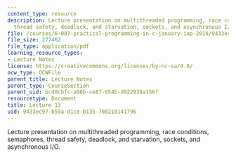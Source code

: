 ```yaml
---
content_type: resource
description: Lecture presentation on multithreaded programming, race conditions, semaphores,
  thread safety, deadlock, and starvation, sockets, and asynchronous I/O.
file: /courses/6-087-practical-programming-in-c-january-iap-2010/9433ec97b59ad1ceb135708210141796_MIT6_087IAP10_lec13.pdf
file_size: 277462
file_type: application/pdf
learning_resource_types:
- Lecture Notes
license: https://creativecommons.org/licenses/by-nc-sa/4.0/
ocw_type: OCWFile
parent_title: Lecture Notes
parent_type: CourseSection
parent_uid: bcd0cbfc-a96b-ce87-654b-d922938a156f
resourcetype: Document
title: Lecture 13
uid: 9433ec97-b59a-d1ce-b135-708210141796
---
```

Lecture presentation on multithreaded programming, race conditions, semaphores, thread safety, deadlock, and starvation, sockets, and asynchronous I/O.